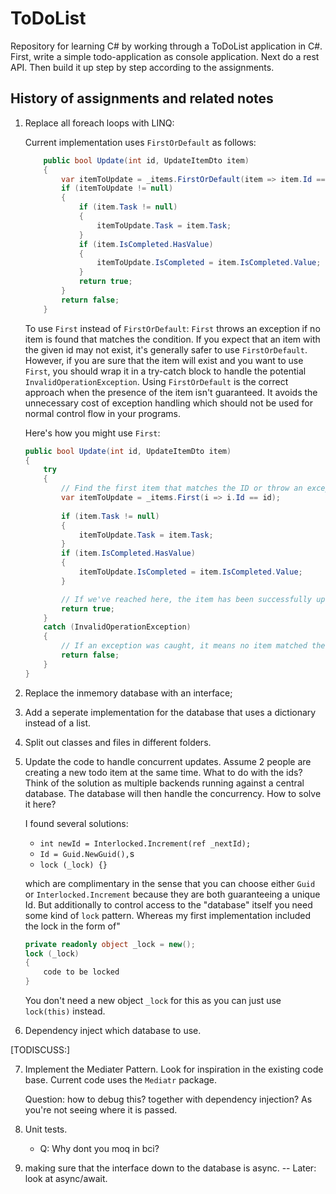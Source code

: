 # ToDoList

Repository for learning C# by working through a ToDoList application in C#. First, write a simple todo-application as console application. Next do a rest API. Then build it up step by step according to the assignments.

## History of assignments and related notes

1.  Replace all foreach loops with LINQ:

    Current implementation uses `FirstOrDefault` as follows:
    ```csharp
        public bool Update(int id, UpdateItemDto item)
        {
            var itemToUpdate = _items.FirstOrDefault(item => item.Id == id);
            if (itemToUpdate != null)
            {
                if (item.Task != null)
                {
                    itemToUpdate.Task = item.Task;
                }
                if (item.IsCompleted.HasValue)
                {
                    itemToUpdate.IsCompleted = item.IsCompleted.Value;
                }
                return true;
            }
            return false;
        }
    ```
    To use `First` instead of `FirstOrDefault`: `First` throws an exception if no item is found that matches the condition. If you expect that an item with the given id may not exist, it's generally safer to use `FirstOrDefault`. However, if you are sure that the item will exist and you want to use `First`, you should wrap it in a try-catch block to handle the potential `InvalidOperationException`. Using `FirstOrDefault` is the correct approach when the presence of the item isn't guaranteed. It avoids the unnecessary cost of exception handling which should not be used for normal control flow in your programs.

    Here's how you might use  `First`:
    ```csharp
    public bool Update(int id, UpdateItemDto item)
    {
        try
        {
            // Find the first item that matches the ID or throw an exception if none found.
            var itemToUpdate = _items.First(i => i.Id == id);
            
            if (item.Task != null)
            {
                itemToUpdate.Task = item.Task;
            }
            if (item.IsCompleted.HasValue)
            {
                itemToUpdate.IsCompleted = item.IsCompleted.Value;
            }

            // If we've reached here, the item has been successfully updated.
            return true;
        }
        catch (InvalidOperationException)
        {
            // If an exception was caught, it means no item matched the ID.
            return false;
        }
    }
    ```
2. Replace the inmemory database with an interface;
3. Add a seperate implementation for the database that uses a dictionary instead of a list.
4. Split out classes and files in different folders.
5. Update the code to handle concurrent updates. Assume 2 people are creating a new todo item at the same time. What to do with the ids? Think of the solution as multiple backends running against a central database. The database will then handle the concurrency. How to solve it here? 

    I found several solutions: 
    - `int newId = Interlocked.Increment(ref _nextId);`
    - `Id = Guid.NewGuid(),`s
    - `lock (_lock) {}`
    
    which are complimentary in the sense that you can choose either `Guid` or `Interlocked.Increment` because they are both guaranteeing a unique Id. But additionally to control access to the "database" itself you need some kind of `lock` pattern.
    Whereas my first implementation included the lock in the form of"
    ```csharp
    private readonly object _lock = new();
    lock (_lock)
    {
        code to be locked
    }
    ``` 
    You don't need a new object `_lock` for this as you can just use `lock(this)` instead.
6. Dependency inject which database to use.
 

[TODISCUSS:]

7. Implement the Mediater Pattern. Look for inspiration in the existing code base.
   Current code uses the `Mediatr` package.

   Question: how to debug this? together with dependency injection? As you're not seeing where it is passed.

8. Unit tests.
    - Q: Why dont you moq in bci?
9. making sure that the interface down to the database is async.
--
Later:
look at async/await.